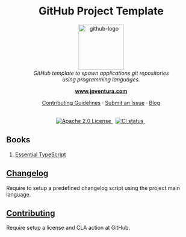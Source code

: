 <h1 align="center">GitHub Project Template</h1>

<p align="center">
  <img src="https://github.githubassets.com/images/modules/logos_page/GitHub-Mark.png" alt="github-logo" width="120px" height="120px"/>
  <br>
  <i>GitHub template to spawn applications git repositories
    <br> using programming languages.</i>
  <br>
</p>

<p align="center">
  <a href="https://www.jpventura.com"><strong>www.jpventura.com</strong></a>
  <br>
</p>

<p align="center">
  <a href="CONTRIBUTING.md">Contributing Guidelines</a>
  ·
  <a href="https://github.com/jpventura/template/issues">Submit an Issue</a>
  ·
  <a href="https://blog.jpventura.com/">Blog</a>
  <br>
  <br>
</p>

<p align="center">
  <a href="https://www.npmjs.com/@angular/core">
    <img src="https://img.shields.io/badge/License-Apache%202.0-blue.svg" alt="Apache 2.0 License" />
  </a>&nbsp;
  <a href="https://circleci.com/gh/jpventura/workflows/template/tree/master">
    <img src="https://img.shields.io/circleci/build/github/jpventura/template/master.svg?logo=circleci&logoColor=fff&label=CircleCI" alt="CI status" />
  </a>&nbsp;
</p>

## Books

  1. [Essential TypeScript](./books/9781484249789/README.md)

## [Changelog](docs/CHANGELOG.md)
Require to setup a predefined changelog script using the project main language.

## [Contributing](docs/CONTRIBUTING.md)
Require setup a license and CLA action at GitHub.
